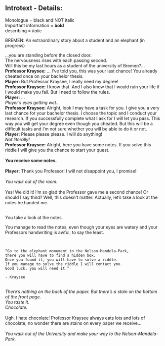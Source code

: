 ## Introtext - Details:

Monologue = black and NOT italic <br>
Important information = <b>bold</b> <br>
describing = <em>italic</em> <br>




BREMEN: An extraordinary story about a student and an elephant (in progress)

...you are standing before the closed door.<br>
The nervousness rises with each passing second.<br>
Will this be my last hours as a student of the university of Bremen?...<br>
<b>Professor Kraysee:</b> … I’ve told you, this was your last chance! You already cheated once on your bachelor thesis.<br>
<b>Player:</b> But Professor Kraysee, I really need my degree!<br>
<b>Professor Kraysee:</b> I know that. And I also know that I would ruin your life if I would make you fail. But I need to follow the rules.<br>
<b>Player:</b> … <br>
<em>Player’s eyes getting wet..</em><br>
<b>Professor Kraysee:</b> Alright, look I may have a task for you. I give you a very last chance for your bachelor thesis. I choose the topic and I conduct your research. If you successfully complete what I ask for I will let you pass. This way you will get your degree even though you cheated. But this will be a difficult tasks and I’m not sure whether you will be able to do it or not.<br>
<b>Player:</b> Please please please. I will do anything!<br>
<em>Not literally!</em><br>
<b>Professor Kraysee:</b> Alright, here you have some notes. If you solve this riddle I will give you the chance to start your quest.<br>
<br>
<b>You receive some notes.</b><br>
<br>
<b>Player:</b> Thank you Professor! I will not disappoint you, I promise!<br>
<br>
<em>You walk out of the room.</em><br>
<br>
Yes! We did it! I’m so glad the Professor gave me a second chance! Or should I say third? Well, this doesn’t matter. Actually, let’s take a look at the notes he handed me.<br>
<br>
  
    
      
You take a look at the notes. <br>  

You manage to read the notes, even though your eyes are watery and your Professors handwriting is awful, to say the least.<br>
<br>

~~~~~~~~~~~~~~~~~~~~~~~~~~~~~~~~~~~~~~~~~~~~~~~~~~~~~~~

“Go to the elephant monument in the Nelson-Mandela-Park,
there you will have to find a hidden box.
Once you found it, you will have to solve a riddle.
If you manage to solve the riddle I will contact you.
Good luck, you will need it.”

- Kraysee

~~~~~~~~~~~~~~~~~~~~~~~~~~~~~~~~~~~~~~~~~~~~~~~~~~~~~~~
<br>
<em>There’s nothing on the back of the paper. But there’s a stain on the bottom of the front page.</em><br>
<em>You taste it.</em><br>
<em>Chocolate.</em><br>
<br>
Ugh. I hate chocolate! Professor Kraysee always eats lots and lots of chocolate, no wonder there are stains on every paper we receive…<br>
<br>
<em>You walk out of the University and make your way to the Nelson-Mandela-Park.</em><br>
<br>